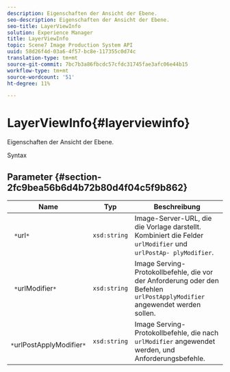 ```yaml
---
description: Eigenschaften der Ansicht der Ebene.
seo-description: Eigenschaften der Ansicht der Ebene.
seo-title: LayerViewInfo
solution: Experience Manager
title: LayerViewInfo
topic: Scene7 Image Production System API
uuid: 58d26f4d-03a6-4f57-bc8e-117355c0d74c
translation-type: tm+mt
source-git-commit: 7bc7b3a86fbcdc57cfdc31745fae3afc06e44b15
workflow-type: tm+mt
source-wordcount: '51'
ht-degree: 11%

---
```



# LayerViewInfo{#layerviewinfo}

Eigenschaften der Ansicht der Ebene.

Syntax

## Parameter {#section-2fc9bea56b6d4b72b80d4f04c5f9b862}

| Name | Typ | Beschreibung |
|---|---|---|
| ` *`url`*` | `xsd:string` | Image-Server-URL, die die Vorlage darstellt. Kombiniert die Felder `urlModifier` und `urlPostAp- plyModifier`. |
| ` *`urlModifier`*` | `xsd:string` | Image Serving-Protokollbefehle, die vor der Anforderung oder den Befehlen `urlPostApplyModifier` angewendet werden sollen. |
| ` *`urlPostApplyModifier`*` | `xsd:string` | Image Serving-Protokollbefehle, die nach `urlModifier` angewendet werden, und Anforderungsbefehle. |

